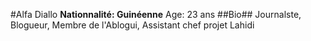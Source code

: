 #Alfa Diallo
**Nationnalité: Guinéenne**
Age: 23 ans
##Bio##
Journalste, Blogueur, Membre de l'Ablogui, Assistant chef projet Lahidi
